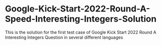 # Google-Kick-Start-2022-Round-A-Speed-Interesting-Integers-Solution
This is the solution for the first test case of Google Kick Start 2022 Round A Interesting Integers Question in several different languages
